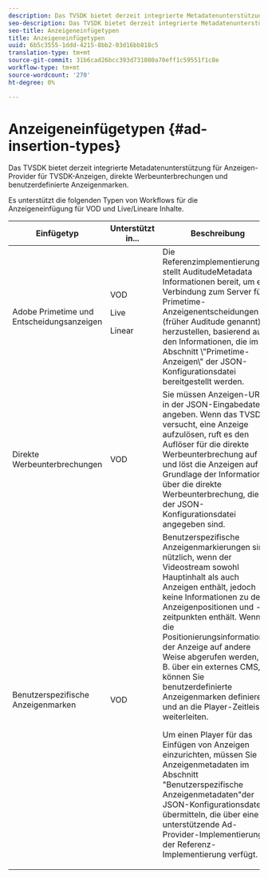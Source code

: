 ```yaml
---
description: Das TVSDK bietet derzeit integrierte Metadatenunterstützung für Anzeigen-Provider für TVSDK-Anzeigen, direkte Werbeunterbrechungen und benutzerdefinierte Anzeigenmarken.
seo-description: Das TVSDK bietet derzeit integrierte Metadatenunterstützung für Anzeigen-Provider für TVSDK-Anzeigen, direkte Werbeunterbrechungen und benutzerdefinierte Anzeigenmarken.
seo-title: Anzeigeneinfügetypen
title: Anzeigeneinfügetypen
uuid: 6b5c3555-1ddd-4215-8bb2-03d16bb818c5
translation-type: tm+mt
source-git-commit: 31b6cad26bcc393d731080a70eff1c59551f1c8e
workflow-type: tm+mt
source-wordcount: '270'
ht-degree: 0%

---
```



# Anzeigeneinfügetypen {#ad-insertion-types}

Das TVSDK bietet derzeit integrierte Metadatenunterstützung für Anzeigen-Provider für TVSDK-Anzeigen, direkte Werbeunterbrechungen und benutzerdefinierte Anzeigenmarken.

Es unterstützt die folgenden Typen von Workflows für die Anzeigeneinfügung für VOD und Live/Lineare Inhalte.

<table id="table_1C3A659BDDB7453CA953A103045FCA01"> 
 <thead> 
  <tr> 
   <th colname="col1" class="entry"> Einfügetyp </th> 
   <th colname="col2" class="entry"> Unterstützt in... </th> 
   <th colname="col3" class="entry"> Beschreibung </th> 
  </tr>
 </thead>
 <tbody> 
  <tr> 
   <td colname="col1"> Adobe Primetime und Entscheidungsanzeigen </td> 
   <td colname="col2">VOD <p>Live </p> <p>Linear </p> </td> 
   <td colname="col3">Die Referenzimplementierung stellt <span class="codeph"> AuditudeMetadata</span> Informationen bereit, um eine Verbindung zum Server für Primetime-Anzeigenentscheidungen (früher Auditude genannt) herzustellen, basierend auf den Informationen, die im Abschnitt \"Primetime-Anzeigen\"</a> der JSON-Konfigurationsdatei</a> bereitgestellt werden. </td> 
  </tr> 
  <tr> 
   <td colname="col1"> Direkte Werbeunterbrechungen </td> 
   <td colname="col2"> VOD </td> 
   <td colname="col3">Sie müssen Anzeigen-URLs in der JSON-Eingabedatei angeben. Wenn das TVSDK versucht, eine Anzeige aufzulösen, ruft es den Auflöser für die direkte Werbeunterbrechung auf und löst die Anzeigen auf der Grundlage der Informationen über die direkte Werbeunterbrechung, die in der JSON-Konfigurationsdatei</a> angegeben sind. </td> 
  </tr> 
  <tr> 
   <td colname="col1"> Benutzerspezifische Anzeigenmarken </td> 
   <td colname="col2"> VOD </td> 
   <td colname="col3">Benutzerspezifische Anzeigenmarkierungen sind nützlich, wenn der Videostream sowohl Hauptinhalt als auch Anzeigen enthält, jedoch keine Informationen zu den Anzeigenpositionen und -zeitpunkten enthält. Wenn die Positionierungsinformationen der Anzeige auf andere Weise abgerufen werden, z. B. über ein externes CMS, können Sie benutzerdefinierte Anzeigenmarken definieren und an die Player-Zeitleiste weiterleiten. <p>Um einen Player für das Einfügen von Anzeigen einzurichten, müssen Sie Anzeigenmetadaten im Abschnitt "Benutzerspezifische Anzeigenmetadaten"der JSON-Konfigurationsdatei</a> übermitteln, die über eine unterstützende Ad-Provider-Implementierung in der Referenz-Implementierung verfügt. </p> </td>
  </tr>
 </tbody>
</table>